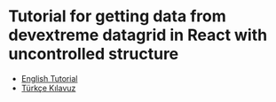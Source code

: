 # Tutorial for getting data from devextreme datagrid in React with uncontrolled structure


- [English Tutorial](https://gkhan.dev/bug-fix/get-all-data-from-devextreme-datagrid-in-virtual-scrolling) 
- [Türkçe Kılavuz](https://gkhan.dev/tr/hata-cozumleri/devextreme-datagrid-react-datagridin-tum-verilerini-cekmek) 

